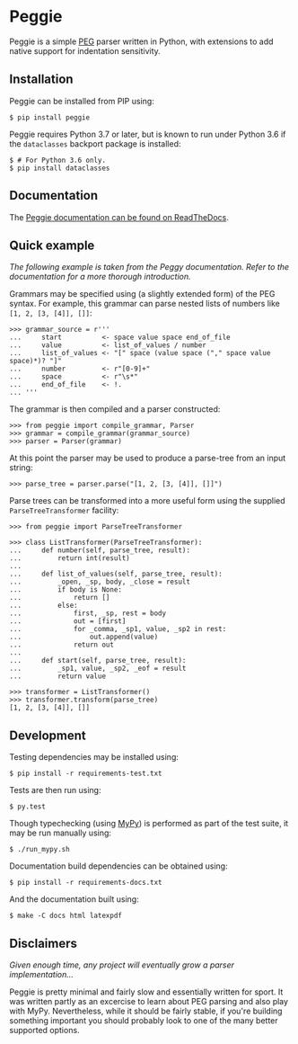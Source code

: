 Peggie
======

Peggie is a simple [PEG](https://bford.info/pub/lang/peg.pdf) parser written in
Python, with extensions to add native support for indentation sensitivity.


Installation
------------

Peggie can be installed from PIP using:

    $ pip install peggie

Peggie requires Python 3.7 or later, but is known to run under Python 3.6 if
the `dataclasses` backport package is installed:

    $ # For Python 3.6 only.
    $ pip install dataclasses


Documentation
-------------

The [Peggie documentation can be found on
ReadTheDocs](http://peggie.rtfd.org/).


Quick example
-------------

*The following example is taken from the Peggy documentation. Refer to the
documentation for a more thorough introduction.*

Grammars may be specified using (a slightly extended form) of the PEG syntax.
For example, this grammar can parse nested lists of numbers like `[1, 2, [3,
[4]], []]`:

    >>> grammar_source = r'''
    ...     start          <- space value space end_of_file
    ...     value          <- list_of_values / number
    ...     list_of_values <- "[" space (value space ("," space value space)*)? "]"
    ...     number         <- r"[0-9]+"
    ...     space          <- r"\s*"
    ...     end_of_file    <- !.
    ... '''

The grammar is then compiled and a parser constructed:

    >>> from peggie import compile_grammar, Parser
    >>> grammar = compile_grammar(grammar_source)
    >>> parser = Parser(grammar)

At this point the parser may be used to produce a parse-tree from an input
string:

    >>> parse_tree = parser.parse("[1, 2, [3, [4]], []]")

Parse trees can be transformed into a more useful form using the supplied
`ParseTreeTransformer` facility:

    >>> from peggie import ParseTreeTransformer

    >>> class ListTransformer(ParseTreeTransformer):
    ...     def number(self, parse_tree, result):
    ...         return int(result)
    ...
    ...     def list_of_values(self, parse_tree, result):
    ...         _open, _sp, body, _close = result
    ...         if body is None:
    ...             return []
    ...         else:
    ...             first, _sp, rest = body
    ...             out = [first]
    ...             for _comma, _sp1, value, _sp2 in rest:
    ...                 out.append(value)
    ...             return out
    ...
    ...     def start(self, parse_tree, result):
    ...         _sp1, value, _sp2, _eof = result
    ...         return value

    >>> transformer = ListTransformer()
    >>> transformer.transform(parse_tree)
    [1, 2, [3, [4]], []]


Development
-----------

Testing dependencies may be installed using:

    $ pip install -r requirements-test.txt

Tests are then run using:

    $ py.test

Though typechecking (using [MyPy](https://mypy.readthedocs.io/)) is performed
as part of the test suite, it may be run manually using:

    $ ./run_mypy.sh

Documentation build dependencies can be obtained using:

    $ pip install -r requirements-docs.txt

And the documentation built using:

    $ make -C docs html latexpdf


Disclaimers
-----------

*Given enough time, any project will eventually grow a parser implementation...*

Peggie is pretty minimal and fairly slow and essentially written for sport.  It
was written partly as an excercise to learn about PEG parsing and also play
with MyPy. Nevertheless, while it should be fairly stable, if you're building
something important you should probably look to one of the many better
supported options.
